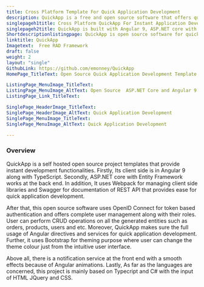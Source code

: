 ```yaml
---
title: Cross Platform Template For Quick Application Development
description: QuickApp is a free and open source software that offers quick application development. It lets user define permission based roles, REST API and many more.
singlepageh1title: Cross Platform QuickApp For Instant Application Development
singlepageh2title: QuickApp is built with Angular 9, ASP.NET core with Entity Framework. It offers authentication based on OpenID Connect and a customizable responsive dashboard
Shortdescriptionlistingpage: QuickApp is open source software for quick application development template with complete users and roles management capabilities. It is cross platform and offers a simple logical dashboard. 
linktitle: QuickApp
Imagetext:  Free RAD Framework
draft: false
weight: 2
layout: "single"
GithubLink: https://github.com/emonney/QuickApp
HomePage_TitleText: Open Source Quick Application Development Template in ASP.NET Core and Angular 9

ListingPage_MenuImage_TitleText: 
ListingPage_MenuImage_AltText: Open Source  ASP.NET Core and Angular 9 Based Quick Application Development Framework
ListingPage_Link_TitleText: 

SinglePage_HeaderImage_TitleText: 
SinglePage_HeaderImage_AltText: Quick Application Development
SinglePage_MenuImage_TitleText: 
SinglePage_MenuImage_AltText: Quick Application Development

---
```

### **Overview**

QuickApp is a self hosted open source project templates that provide instant development functionalities. Firstly, Its client side is in Angular 9 along with TypeScript. Secondly, ASP.NET core with Entity Framework works at the back end. In addition, It uses Webpack for managing client side libraries and Swagger for documentation of REST API that provides ease for quick application development.

After that, this open source software uses OpenID Connect for token based authentication and offers complete user management along with their roles. User can perform CRUD operations on all the generated entities such as orders, products, users and etc. Moreover, QuickApp makes sure the full usage of Angular directives and services for quick application development. Further, it uses Bootstrap for theming purpose where user can change the theme colour just from the intuitive user interface.

Above all, there is a notification service at the front end with a smooth effects because of Angular animations. Lastly, As far as the languages are concerned, this project is mainly based on Typecript and C# with the input of HTML JQuery and CSS.
